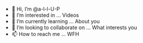 - 👋 Hi, I’m @a-l-l-U-P
- 👀 I’m interested in ... Videos
- 🌱 I’m currently learning ... About you
- 💞️ I’m looking to collaborate on ... What interests you
- 📫 How to reach me ... WFH

<!---
a-l-l-U-P/a-l-l-U-P is a ✨ special ✨ repository because its `README.md` (this file) appears on your GitHub profile.
You can click the Preview link to take a look at your changes.
--->
